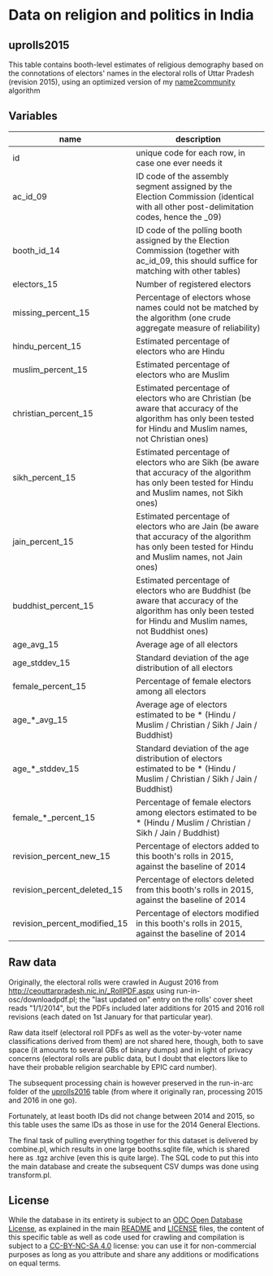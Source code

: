 # Data on religion and politics in India 

## uprolls2015

This table contains booth-level estimates of religious demography based on the connotations of electors' names in the electoral rolls of Uttar Pradesh (revision 2015), using an optimized version of my [name2community](https://github.com/raphael-susewind/name2community) algorithm

## Variables

name | description
--- | ---
id | unique code for each row, in case one ever needs it
ac_id_09 | ID code of the assembly segment assigned by the Election Commission (identical with all other post-delimitation codes, hence the _09)
booth_id_14 | ID code of the polling booth assigned by the Election Commission (together with ac_id_09, this should suffice for matching with other tables)
electors_15 | Number of registered electors
missing_percent_15 | Percentage of electors whose names could not be matched by the algorithm (one crude aggregate measure of reliability)
hindu_percent_15 | Estimated percentage of electors who are Hindu
muslim_percent_15 | Estimated percentage of electors who are Muslim
christian_percent_15 | Estimated percentage of electors who are Christian (be aware that accuracy of the algorithm has only been tested for Hindu and Muslim names, not Christian ones)
sikh_percent_15 | Estimated percentage of electors who are Sikh (be aware that accuracy of the algorithm has only been tested for Hindu and Muslim names, not Sikh ones)
jain_percent_15 | Estimated percentage of electors who are Jain (be aware that accuracy of the algorithm has only been tested for Hindu and Muslim names, not Jain ones)
buddhist_percent_15 | Estimated percentage of electors who are Buddhist (be aware that accuracy of the algorithm has only been tested for Hindu and Muslim names, not Buddhist ones)
age_avg_15 | Average age of all electors
age_stddev_15 | Standard deviation of the age distribution of all electors
female_percent_15 | Percentage of female electors among all electors
age_*_avg_15 | Average age of electors estimated to be * (Hindu / Muslim / Christian / Sikh / Jain / Buddhist)
age_*_stddev_15 | Standard deviation of the age distribution of electors  estimated to be * (Hindu / Muslim / Christian / Sikh / Jain / Buddhist)
female_*_percent_15 | Percentage of female electors among electors estimated to be * (Hindu / Muslim / Christian / Sikh / Jain / Buddhist)
revision_percent_new_15 | Percentage of electors added to this booth's rolls in 2015, against the baseline of 2014
revision_percent_deleted_15 | Percentage of electors deleted from this booth's rolls in 2015, against the baseline of 2014
revision_percent_modified_15 | Percentage of electors modified in this booth's rolls in 2015, against the baseline of 2014

## Raw data

Originally, the electoral rolls were crawled in August 2016 from http://ceouttarpradesh.nic.in/_RollPDF.aspx using run-in-osc/downloadpdf.pl; the "last updated on" entry on the rolls' cover sheet reads "1/1/2014", but the PDFs included later additions for 2015 and 2016 roll revisions (each dated on 1st January for that particular year).

Raw data itself (electoral roll PDFs as well as the voter-by-voter name classifications derived from them) are not shared here, though, both to save space (it amounts to several GBs of binary dumps) and in light of privacy concerns (electoral rolls are public data, but I doubt that electors like to have their probable religion searchable by EPIC card number). 

The subsequent processing chain is however preserved in the run-in-arc folder of the [uprolls2016](https://github.com/raphael-susewind/india-religion-politics/blob/master/uprolls2016) table (from where it originally ran, processing 2015 and 2016 in one go).

Fortunately, at least booth IDs did not change between 2014 and 2015, so this table uses the same IDs as those in use for the 2014 General Elections.

The final task of pulling everything together for this dataset is delivered by combine.pl, which results in one large booths.sqlite file, which is shared here as .tgz archive (even this is quite large). The SQL code to put this into the main database and create the subsequent CSV dumps was done using transform.pl.

## License

While the database in its entirety is subject to an [ODC Open Database License](http://opendatacommons.org/licenses/odbl/), as explained in the main [README](https://github.com/raphael-susewind/india-religion-politics/blob/master/README.md) and [LICENSE](https://github.com/raphael-susewind/india-religion-politics/blob/master/LICENSE.md) files, the content of this specific table as well as code used for crawling and compilation is subject to a [CC-BY-NC-SA 4.0](https://creativecommons.org/licenses/by-nc-sa/4.0/) license: you can use it for non-commercial purposes as long as you attribute and share any additions or modifications on equal terms. 
